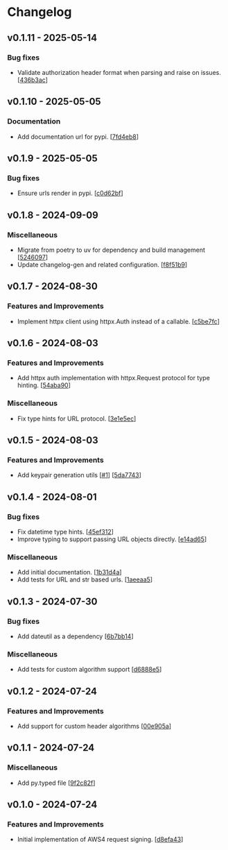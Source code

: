 # Changelog

## v0.1.11 - 2025-05-14

### Bug fixes

- Validate authorization header format when parsing and raise on issues. [[436b3ac](https://github.com/NRWLDev/auth-aws4/commit/436b3acd680a5330dd3d52c04b12daa69e70b1fc)]

## v0.1.10 - 2025-05-05

### Documentation

- Add documentation url for pypi. [[7fd4eb8](https://github.com/NRWLDev/auth-aws4/commit/7fd4eb8d9db7d7829d0c994f2826e92384f8e6d8)]

## v0.1.9 - 2025-05-05

### Bug fixes

- Ensure urls render in pypi. [[c0d62bf](https://github.com/NRWLDev/auth-aws4/commit/c0d62bf5ba5b04bde1eb7c5fcb8c75cd7845be34)]

## v0.1.8 - 2024-09-09

### Miscellaneous

- Migrate from poetry to uv for dependency and build management [[5246097](https://github.com/NRWLDev/auth-aws4/commit/5246097c593b376276870cfccf86aa029928e53b)]
- Update changelog-gen and related configuration. [[f8f51b9](https://github.com/NRWLDev/auth-aws4/commit/f8f51b9fa80530a2951cdad74b2f1b7d93057b10)]

## v0.1.7 - 2024-08-30

### Features and Improvements

- Implement httpx client using httpx.Auth instead of a callable. [[c5be7fc](https://github.com/NRWLDev/auth-aws4/commit/c5be7fcf32c33eea40c60e6992421df37149be85)]

## v0.1.6 - 2024-08-03

### Features and Improvements

- Add httpx auth implementation with httpx.Request protocol for type hinting. [[54aba90](https://github.com/NRWLDev/auth-aws4/commit/54aba90fd2f88a36f93516891b2956f08866bddf)]

### Miscellaneous

- Fix type hints for URL protocol. [[3e1e5ec](https://github.com/NRWLDev/auth-aws4/commit/3e1e5ec8716878c2aab35602b951c8ff600ba8ec)]

## v0.1.5 - 2024-08-03

### Features and Improvements

- Add keypair generation utils [[#1](https://github.com/NRWLDev/auth-aws4/issues/1)] [[5da7743](https://github.com/NRWLDev/auth-aws4/commit/5da774396a9017e7560e7f177abaea5cd3164399)]

## v0.1.4 - 2024-08-01

### Bug fixes

- Fix datetime type hints. [[45ef312](https://github.com/NRWLDev/auth-aws4/commit/45ef312ec512b3535d194571aeb607f44d9ce726)]
- Improve typing to support passing URL objects directly. [[e14ad65](https://github.com/NRWLDev/auth-aws4/commit/e14ad659494bba1799ee77465c692ccecfd98e5c)]

### Miscellaneous

- Add initial documentation. [[1b31d4a](https://github.com/NRWLDev/auth-aws4/commit/1b31d4a3d33ae60571e355c18a30590fb1470d21)]
- Add tests for URL and str based urls. [[1aeeaa5](https://github.com/NRWLDev/auth-aws4/commit/1aeeaa5d5c25a6ba130675cb62bad5e25f152b5e)]

## v0.1.3 - 2024-07-30

### Bug fixes

- Add dateutil as a dependency [[6b7bb14](https://github.com/NRWLDev/auth-aws4/commit/6b7bb147b759bb4225948a6cb5f2d29800e21efa)]

### Miscellaneous

- Add tests for custom algorithm support [[d6888e5](https://github.com/NRWLDev/auth-aws4/commit/d6888e5aeaeb8ec1643cb0f87292ca4c58361384)]

## v0.1.2 - 2024-07-24

### Features and Improvements

- Add support for custom header algorithms [[00e905a](https://github.com/NRWLDev/auth-aws4/commit/00e905ac771ecfbd8d790575009b62a86b5bc424)]

## v0.1.1 - 2024-07-24

### Miscellaneous

- Add py.typed file [[9f2c82f](https://github.com/NRWLDev/auth-aws4/commit/9f2c82f86e654d7a83c2b642a81d0e4a6f8ab902)]

## v0.1.0 - 2024-07-24

### Features and Improvements

- Initial implementation of AWS4 request signing. [[d8efa43](https://github.com/NRWLDev/auth-aws4/commit/d8efa433ebff5764277a21abd6cdf09e16882c81)]
